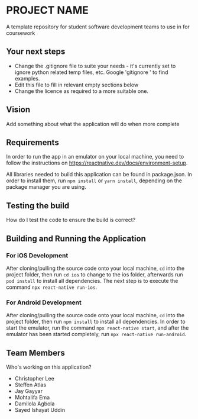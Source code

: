 # PROJECT NAME
A template repository for student software development teams to use in for coursework


## Your next steps
* Change the .gitignore file to suite your needs - it's currently set to ignore python related temp files, etc. Google 'gitignore <your language>' to find examples.
* Edit this file to fill in relevant empty sections below
* Change the licence as required to a more suitable one. 


## Vision
 Add something about what the application will do when more complete


## Requirements
In order to run the app in an emulator on your local machine, you need to follow the instructions on https://reactnative.dev/docs/environment-setup.

All libraries needed to build this application can be found in package.json. In order to install them, run `npm install` or `yarn install`, depending on the package manager you are using.


## Testing the build
How do I test the code to ensure the build is correct?


## Building and Running the Application
 
### For iOS Development
After cloning/pulling the source code onto your local machine, `cd` into the project folder, then run `cd ios` to change to the ios folder, afterwards run `pod install` to install all dependencies. The next step is to execute the command `npx react-native run-ios`.

### For Android Development
After cloning/pulling the source code onto your local machine, `cd` into the project folder, then run `npm install` to install all dependencies. In order to start the emulator, run the command `npx react-native start`, and after the emulator has been started completely, run `npx react-native run-android`.

  
## Team Members
 Who's working on this application?
 * Christopher Lee
 * Steffen Atlas
 * Jay Gayyar
 * Mohtalifa Ema
 * Damilola Agbola
 * Sayed Ishayat Uddin
